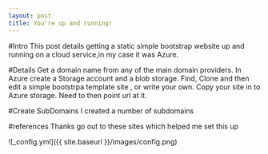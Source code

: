 ```yaml
---
layout: post
title: You're up and running!
---
```

#Intro
This post details getting a static simple bootstrap website up and running
on a cloud service,in my case it was Azure.

#Details
Get a domain name from any of the main domain providers.
In Azure create a Storage account and a blob storage.
Find, Clone and then edit a simple bootstrpa template site , or write your own.
Copy your site in to Azure storage.
Need to then point url at it. 

#Create SubDomains
I created a number of subdomains

#references
Thanks go out to these sites which helped me set this up

![_config.yml]({{ site.baseurl }}/images/config.png)

